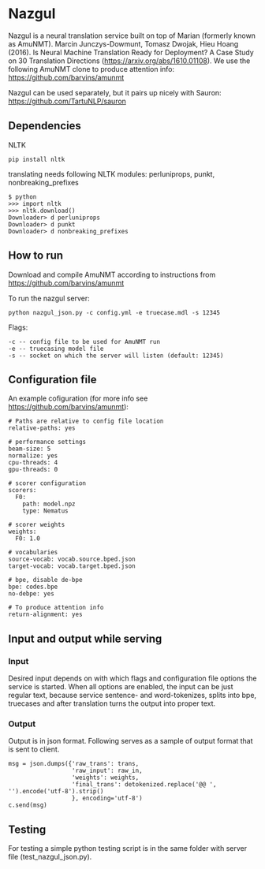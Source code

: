 # Nazgul
Nazgul is a neural translation service built on top of Marian (formerly known as AmuNMT). Marcin Junczys-Dowmunt, Tomasz Dwojak, Hieu Hoang (2016). Is Neural Machine Translation Ready for Deployment? A Case Study on 30 Translation Directions (https://arxiv.org/abs/1610.01108). We use the following AmuNMT clone to produce attention info: https://github.com/barvins/amunmt

Nazgul can be used separately, but it pairs up nicely with Sauron: https://github.com/TartuNLP/sauron

## Dependencies

NLTK
 
    pip install nltk

translating needs following NLTK modules: perluniprops, punkt, nonbreaking_prefixes
   
    $ python
    >>> import nltk
    >>> nltk.download()
    Downloader> d perluniprops
    Downloader> d punkt
    Downloader> d nonbreaking_prefixes

## How to run
Download and compile AmuNMT according to instructions from https://github.com/barvins/amunmt
    
To run the nazgul server:
    
    python nazgul_json.py -c config.yml -e truecase.mdl -s 12345
    
Flags:
 
    -c -- config file to be used for AmuNMT run
    -e -- truecasing model file
    -s -- socket on which the server will listen (default: 12345)

## Configuration file 

An example cofiguration (for more info see https://github.com/barvins/amunmt):

    # Paths are relative to config file location
    relative-paths: yes

    # performance settings
    beam-size: 5
    normalize: yes
    cpu-threads: 4
    gpu-threads: 0

    # scorer configuration
    scorers:
      F0:
        path: model.npz
        type: Nematus

    # scorer weights
    weights:
      F0: 1.0

    # vocabularies
    source-vocab: vocab.source.bped.json
    target-vocab: vocab.target.bped.json

    # bpe, disable de-bpe
    bpe: codes.bpe
    no-debpe: yes
    
    # To produce attention info
    return-alignment: yes
 
## Input and output while serving

### Input
Desired input depends on with which flags and configuration file options the service is started.
When all options are enabled, the input can be just regular text, because service sentence- and word-tokenizes, splits into bpe, truecases and after translation turns the output into proper text.

### Output
Output is in json format. Following serves as a sample of output format that is sent to client.

    msg = json.dumps({'raw_trans': trans,
                      'raw_input': raw_in,
                      'weights': weights,
                      'final_trans': detokenized.replace('@@ ', '').encode('utf-8').strip()
                      }, encoding='utf-8')
    c.send(msg)

## Testing
For testing a simple python testing script is in the same folder with server file (test_nazgul_json.py).
